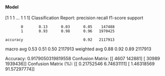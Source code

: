 #### Model
[1 1 1 ... 1 1 1]
Classification Report:
              precision    recall  f1-score   support

           0       0.13      0.03      0.05    147488
           1       0.93      0.98      0.96   1970425

    accuracy                           0.92   2117913
   macro avg       0.53      0.51      0.50   2117913
weighted avg       0.88      0.92      0.89   2117913

Accuracy: 0.9179050319819558
Confusion Matrix:
[[   4607  142881]
 [  30989 1939436]]
Confusion Matrix (%):
[[ 0.21752546  6.74631111]
 [ 1.46318569 91.57297774]]
